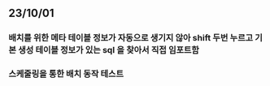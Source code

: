 
## 23/10/01
### 배치를 위한 메타 테이블 정보가 자동으로 생기지 않아 shift 두번 누르고 기본 생성 테이블 정보가 있는 sql 을 찾아서 직접 임포트함
### 스케줄링을 통한 배치 동작 테스트 

